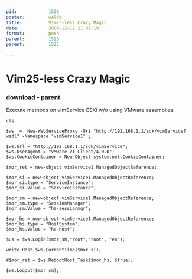 ```yaml
---
pid:            1526
poster:         waldo
title:          Vim25-less Crazy Magic
date:           2009-12-12 21:06:19
format:         posh
parent:         1525
parent:         1525

---
```


# Vim25-less Crazy Magic

### [download](1526.ps1) - [parent](1525.md)

Execute methods on vimService ESXi w/o using VMware assemblies.

```posh
cls

$ws  =  New-WebServiceProxy -Uri "http://192.168.1.1/sdk/vimService?wsdl" -Namespace "vimService1" ;

$ws.Url = "http://192.168.1.1/sdk/vimService";
$ws.UserAgent = "VMware VI Client/4.0.0";
$ws.CookieContainer = New-Object system.net.CookieContainer;

$mor_ret = new-object vimService1.ManagedObjectReference;

$mor_si = new-object vimService1.ManagedObjectReference;
$mor_si.type = "ServiceInstance";
$mor_si.Value = "ServiceInstance";

$mor_sm = new-object vimService1.ManagedObjectReference;
$mor_sm.type = "SessionManager";
$mor_sm.Value = "ha-sessionmgr";

$mor_hs = new-object vimService1.ManagedObjectReference;
$mor_hs.type = "HostSystem";
$mor_hs.Value = "ha-host";

$us = $ws.Login($mor_sm,"root","root", "en");

write-Host $ws.CurrentTime($mor_si);

#$mor_ret = $ws.RebootHost_Task($mor_hs, $true);

$ws.Logout($mor_sm);
```
